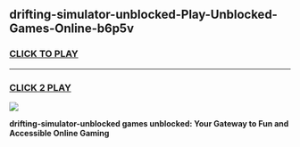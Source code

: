 
## drifting-simulator-unblocked-Play-Unblocked-Games-Online-b6p5v
<h3>
<a href="https://premium76.site?title=drifting-simulator-unblocked&ref=25A">CLICK TO PLAY</a></h3>
<hr>

<h3>
<a href="https://premium76.site?title=drifting-simulator-unblocked&ref=25A">CLICK 2 PLAY</a>
  
</h3>

<a href="https://premium76.site?title=drifting-simulator-unblocked&ref=25A"><img src="https://clearcache.store/games.png"></a>


**drifting-simulator-unblocked games unblocked: Your Gateway to Fun and Accessible Online Gaming**
